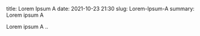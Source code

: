 title: Lorem Ipsum A
date: 2021-10-23 21:30
slug: Lorem-Ipsum-A
summary: Lorem ipsum A

Lorem ipsum A ..